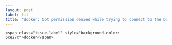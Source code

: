 ```yaml
---
layout: post
label: til
title: "docker: Got permission denied while trying to connect to the Docker daemon socket"
---
```


<p>
  
  	<span class="issue-label" style="background-color: 6ce27c">docker</span>
  
</p>

